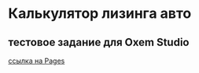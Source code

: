 # Калькулятор лизинга авто

## тестовое задание для Oxem Studio

[ссылка на Pages](https://dmitry-filippov.github.io/oxem-test/)
